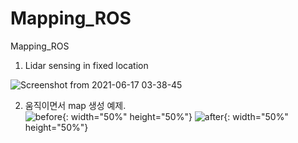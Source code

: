 # Mapping_ROS
Mapping_ROS     
     
     
 1. Lidar sensing in fixed location
  
  ![Screenshot from 2021-06-17 03-38-45](https://user-images.githubusercontent.com/67997760/122331701-c5d86e80-cf24-11eb-90a4-97e715d34419.png)
      
   
   
 2. 움직이면서 map 생성 예제.               
     ![before](https://user-images.githubusercontent.com/67997760/122509382-a7669600-d03e-11eb-9836-35b4c7a0c3d9.png){: width="50%" height="50%"} ![after](https://user-images.githubusercontent.com/67997760/122509387-a9305980-d03e-11eb-89b1-44d8e2512ae9.png){: width="50%" height="50%"}
